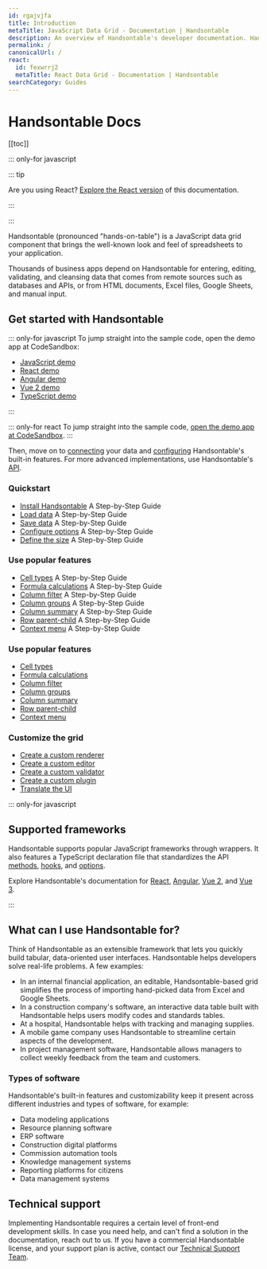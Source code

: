 ```yaml
---
id: rgajvjfa
title: Introduction
metaTitle: JavaScript Data Grid - Documentation | Handsontable
description: An overview of Handsontable's developer documentation. Handsontable is a client-side, spreadsheet-like data grid for editing data in web applications.
permalink: /
canonicalUrl: /
react:
  id: fexwrrj2
  metaTitle: React Data Grid - Documentation | Handsontable
searchCategory: Guides
---
```


# Handsontable Docs

[[toc]]

::: only-for javascript

::: tip

<i class="ico i-react"></i> 
Are you using React? [Explore the React version](@/react/guides/getting-started/introduction.md) of this documentation.

:::

:::

Handsontable (pronounced "hands-on-table") is a JavaScript data grid component that brings the well-known look and feel of spreadsheets to your application.

Thousands of business apps depend on Handsontable for entering, editing, validating, and cleansing data that comes from remote sources such as databases and APIs, or from HTML documents, Excel files, Google Sheets, and manual input.

<!-- Depending on the theme, one of these two images is displayed 
<div class="handsontable-drawing">

  ![A drawing of Handsontable data grid on the light background]({{$basePath}}/img/pages/introduction/introduction-drawing-light-min.png)

  ![A drawing of Handsontable data grid on the dark background]({{$basePath}}/img/pages/introduction/introduction-drawing-dark-min.png)

</div>
-->

## Get started with Handsontable

::: only-for javascript
To jump straight into the sample code, open the demo app at CodeSandbox:
<div class="icons-only">

- <i class="ico i-javascript"></i> 
[JavaScript demo](https://codesandbox.io/s/handsontable-javascript-data-grid-hello-world-app-14-0-0-smp4xx)
- <i class="ico i-react"></i> 
[React demo](https://codesandbox.io/s/handsontable-react-data-grid-hello-world-app-14-0-0-xr7mj2)
- <i class="ico i-angular"></i> 
[Angular demo](https://codesandbox.io/s/handsontable-angular-data-grid-hello-world-app-14-0-0-c54xw9)
- <i class="ico i-vue"></i> 
[Vue 2 demo](https://codesandbox.io/s/handsontable-vue-data-grid-hello-world-app-14-0-0-zm9nz6)
- <i class="ico i-ts"></i> 
[TypeScript demo](https://codesandbox.io/s/handsontable-typescript-data-grid-hello-world-app-14-0-0-3f4lss)

</div>
:::


::: only-for react
To jump straight into the sample code, [open the demo app at CodeSandbox](https://codesandbox.io/s/handsontable-react-data-grid-hello-world-app-14-0-0-xr7mj2).
:::

Then, move on to [connecting](@/guides/getting-started/binding-to-data.md) your data and [configuring](@/guides/getting-started/configuration-options.md) Handsontable's built-in features. For more advanced implementations, use Handsontable's [API](@/api/introduction.md).

### Quickstart
<div class="boxes-list">

- <i class="ico i-javascript"></i> 
[Install Handsontable](@/guides/getting-started/installation.md) A Step-by-Step Guide
- <i class="ico i-javascript"></i> 
[Load data](@/guides/getting-started/binding-to-data.md) A Step-by-Step Guide
- <i class="ico i-javascript"></i> 
[Save data](@/guides/getting-started/saving-data.md) A Step-by-Step Guide
- <i class="ico i-javascript"></i> 
[Configure options](@/guides/getting-started/configuration-options.md) A Step-by-Step Guide
- <i class="ico i-javascript"></i> 
[Define the size](@/guides/getting-started/grid-size.md) A Step-by-Step Guide

</div>

### Use popular features
<div class="boxes-list gray">

- <i class="ico i-javascript"></i> 
[Cell types](@/guides/cell-types/cell-type.md) A Step-by-Step Guide
- <i class="ico i-javascript"></i> 
[Formula calculations](@/guides/formulas/formula-calculation.md) A Step-by-Step Guide
- <i class="ico i-javascript"></i> 
[Column filter](@/guides/columns/column-filter.md) A Step-by-Step Guide
- <i class="ico i-javascript"></i> 
[Column groups](@/guides/columns/column-groups.md) A Step-by-Step Guide
- <i class="ico i-javascript"></i> 
[Column summary](@/guides/columns/column-summary.md) A Step-by-Step Guide
- <i class="ico i-javascript"></i> 
[Row parent-child](@/guides/rows/row-parent-child.md) A Step-by-Step Guide
- <i class="ico i-javascript"></i> 
[Context menu](@/guides/accessories-and-menus/context-menu.md) A Step-by-Step Guide

</div>

### Use popular features
<div class="simple-list">

- <i class="ico i-javascript"></i> 
[Cell types](@/guides/cell-types/cell-type.md)
- <i class="ico i-javascript"></i> 
[Formula calculations](@/guides/formulas/formula-calculation.md)
- <i class="ico i-javascript"></i> 
[Column filter](@/guides/columns/column-filter.md)
- <i class="ico i-javascript"></i> 
[Column groups](@/guides/columns/column-groups.md)
- <i class="ico i-javascript"></i> 
[Column summary](@/guides/columns/column-summary.md)
- <i class="ico i-javascript"></i> 
[Row parent-child](@/guides/rows/row-parent-child.md)
- <i class="ico i-javascript"></i> 
[Context menu](@/guides/accessories-and-menus/context-menu.md)

</div>

### Customize the grid

- [Create a custom renderer](@/guides/cell-functions/cell-renderer.md)
- [Create a custom editor](@/guides/cell-functions/cell-editor.md)
- [Create a custom validator](@/guides/cell-functions/cell-validator.md)
- [Create a custom plugin](@/guides/tools-and-building/custom-plugins.md)
- [Translate the UI](@/guides/internationalization/language.md)

::: only-for javascript

## Supported frameworks

Handsontable supports popular JavaScript frameworks through wrappers. It also features a TypeScript declaration file that standardizes the API [methods](@/api/core.md), [hooks](@/api/hooks.md), and [options](@/api/options.md).

Explore Handsontable's documentation for [React](@/react/guides/getting-started/introduction.md), [Angular](@/guides/integrate-with-angular/angular-installation.md), [Vue 2](@/guides/integrate-with-vue/vue-installation.md), and [Vue 3](@/guides/integrate-with-vue3/vue3-installation.md).

:::

## What can I use Handsontable for?

Think of Handsontable as an extensible framework that lets you quickly build tabular, data-oriented user interfaces. Handsontable helps developers solve real-life problems. A few examples:

- In an internal financial application, an editable, Handsontable-based grid simplifies the process of importing hand-picked data from Excel and Google Sheets.
- In a construction company's software, an interactive data table built with Handsontable helps users modify codes and standards tables.
- At a hospital, Handsontable helps with tracking and managing supplies.
- A mobile game company uses Handsontable to streamline certain aspects of the development.
- In project management software, Handsontable allows managers to collect weekly feedback from the team and customers.

### Types of software

Handsontable's built-in features and customizability keep it present across different industries and types of software, for example:

- Data modeling applications
- Resource planning software
- ERP software
- Construction digital platforms
- Commission automation tools
- Knowledge management systems
- Reporting platforms for citizens
- Data management systems

## Technical support

Implementing Handsontable requires a certain level of front-end development skills. In case you need help, and can't find a solution in the documentation, reach out to us. If you have a commercial Handsontable license, and your support plan is active, contact our [Technical Support Team](https://handsontable.com/contact?category=technical_support).

<!--
## Feedback

Contribute to the development of Handsontable:

- [Report a GitHub issue](https://github.com/handsontable/handsontable/issues/new/choose)
- [Ask a question on Stack Overflow](https://stackoverflow.com/questions/tagged/handsontable)
- [Make a GitHub pull request](https://github.com/handsontable/handsontable/pulls)
- [Report a documentation issue](https://github.com/handsontable/handsontable/issues/new?assignees=&labels=Docs%3A+Content&template=02-documentation.md&title=Docs%3A+)

## Stay in the loop

- [Release notes](@/guides/upgrade-and-migration/release-notes.md)
- [Blog](https://handsontable.com/blog)
- [Twitter](https://twitter.com/handsontable)
-->

<span class="decoration-right"></span>
